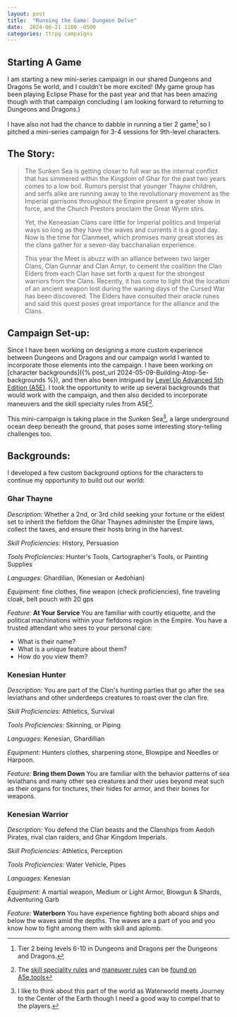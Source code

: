 ```yaml
---
layout: post
title:  "Running the Game: Dungeon Delve"
date:  2024-06-21 1100 -0500
categories: ttrpg campaigns
---
```

## Starting A Game
I am starting a new mini-series campaign in our shared Dungeons and Dragons 5e world, and I couldn't be more excited! (My game group has been playing Eclipse Phase for the past year and that has been amazing though with that campaign concluding I am looking forward to returning to Dungeons and Dragons.) 

I have also not had the chance to dabble in running a tier 2 game[^1] so I pitched a mini-series campaign for 3-4 sessions for 9th-level characters. 

## The Story:
> The Sunken Sea is getting closer to full war as the internal conflict that has simmered within the Kingdom of Ghar for the past two years comes to a low boil. Rumors persist that younger Thayne children, and serfs alike are running away to the revolutionary movement as the Imperial garrisons throughout the Empire present a greater show in force, and the Church Prestors proclaim the Great Wyrm stirs.
> 
> Yet, the Keneasian Clans care little for Imperial politics and Imperial ways so long as they have the waves and currents it is a good day. Now is the time for Clanmeet, which promises many great stories as the clans gather for a seven-day bacchanalian experience.
> 
> This year the Meet is abuzz with an alliance between two larger Clans, Clan Gunnar and Clan Arnyr, to cement the coalition the Clan Elders from each Clan have set forth a quest for the strongest warriors from the Clans. Recently, it has come to light that the location of an ancient weapon lost during the waning days of the Cursed War has been discovered. The Elders have consulted their oracle runes and said this quest poses great importance for the alliance and the Clans.

## Campaign Set-up:
Since I have been working on designing a more custom experience between Dungeons and Dragons and our campaign world I wanted to incorporate those elements into the campaign. I have been working on [character backgrounds]({% post_url 2024-05-09-Building-Atop-5e-backgrounds %}), and then also been intrigued by [Level Up Advanced 5th Edition (A5E)](https://www.levelup5e.com).  I took the opportunity to write up several backgrounds that would work with the campaign, and then also decided to incorporate maneuvers and the skill specialty rules from A5E[^2].

This mini-campaign is taking place in the Sunken Sea[^3], a large underground ocean deep beneath the ground, that poses some interesting story-telling challenges too.

## Backgrounds:
I developed a few custom background options for the characters to continue my opportunity to build out our world:

### Ghar Thayne

_Description:_ Whether a 2nd, or 3rd child seeking your fortune or the eldest set to inherit the fiefdom the Ghar Thaynes administer the Empire laws, collect the taxes, and ensure their hosts bring in the harvest.

_Skill Proficiencies:_ History, Persuasion

_Tools Proficiencies:_ Hunter's Tools, Cartographer's Tools, or Painting Supplies

_Languages:_ Ghardilian, (Kenesian or Aedohian)

_Equipment:_ fine clothes, fine weapon (check proficiencies), fine traveling cloak, belt pouch with 20 gps

_Feature:_  **At Your Service**
You are familiar with courtly etiquette, and the political machinations within your fiefdoms region in the Empire. You have a trusted attendant who sees to your personal care:
- What is their name?
- What is a unique feature about them?
- How do you view them?


### Kenesian Hunter

_Description:_  You are part of the Clan's hunting parties that go after the sea leviathans and other underdeeps creatures to roast over the clan fire.

_Skill Proficiencies:_  Athletics, Survival

_Tools Proficiencies:_ Skinning, or Piping

_Languages:_  Kenesian, Ghardillian

_Equipment:_ Hunters clothes, sharpening stone, Blowpipe and Needles or Harpoon.

_Feature:_ **Bring them Down**
You are familiar with the behavior patterns of sea leviathans and many other sea creatures and their uses beyond meat such as their organs for tinctures, their hides for armor, and their bones for weapons.

### Kenesian Warrior

_Description:_ You defend the Clan beasts and the Clanships from Aedoh Pirates, rival clan raiders, and Ghar Kingdom Imperials.

_Skill Proficiencies:_ Athletics, Perception

_Tools Proficiencies:_ Water Vehicle, Pipes

_Languages:_ Kenesian

_Equipment:_ A martial weapon,  Medium or Light Armor, Blowgun & Shards, Adventuring Garb

_Feature:_  **Waterborn**
You have experience fighting both aboard ships and below the waves amid the depths. The waves are a part of you and you know how to fight among them with skill and aplomb.



[^1]: Tier 2 being levels 6-10 in Dungeons and Dragons per the Dungeons and Dragons. 

[^2]: The [skill speciality rules](https://a5e.tools/rules/skills) and [maneuver rules](https://a5e.tools/rules/combat-maneuvers) can be [found on A5e.tools](https://a5e.tools)

[^3]: I like to think about this part of the world as Waterworld meets Journey to the Center of the Earth though I need a good way to compel that to the players. 